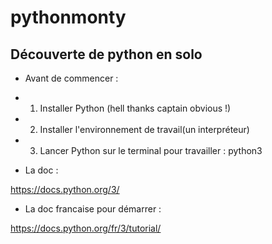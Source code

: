 # pythonmonty

## Découverte de python en solo

* Avant de commencer :

* 1. Installer Python (hell thanks captain obvious !)
* 2. Installer l'environnement de travail(un interpréteur)
* 3. Lancer Python sur le terminal pour travailler : python3

* La doc :
  
https://docs.python.org/3/

* La doc francaise pour démarrer :

https://docs.python.org/fr/3/tutorial/
